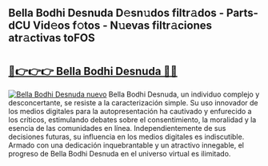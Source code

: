 ## Bella Bodhi Desnuda D𝚎sn𝚞dos filtr𝚊dos - Parts-dCU Vid𝚎os f𝚘tos - N𝚞evas filtr𝚊ciones atr𝚊ctivas toFOS

# <h2><a href="http://mb81as.tromn.icu/?c=Bella+Bodhi+Desnuda">🔗👉👉👉 Bella Bodhi Desnuda 🔗🔗</a></h2>

[![Bella Bodhi Desnuda nuevo](https://i.imgur.com/pEAQMta.gif)](http://mb81as.tromn.icu/?c=Bella+Bodhi+Desnuda)
Bella Bodhi Desnuda, un individuo complejo y desconcertante, se resiste a la caracterización simple. Su uso innovador de los medios digitales para la autopresentación ha cautivado y enfurecido a los críticos, estimulando debates sobre el consentimiento, la moralidad y la esencia de las comunidades en línea. Independientemente de sus decisiones futuras, su influencia en los medios digitales es indiscutible. Armado con una dedicación inquebrantable y un atractivo innegable, el progreso de Bella Bodhi Desnuda en el universo virtual es ilimitado.
